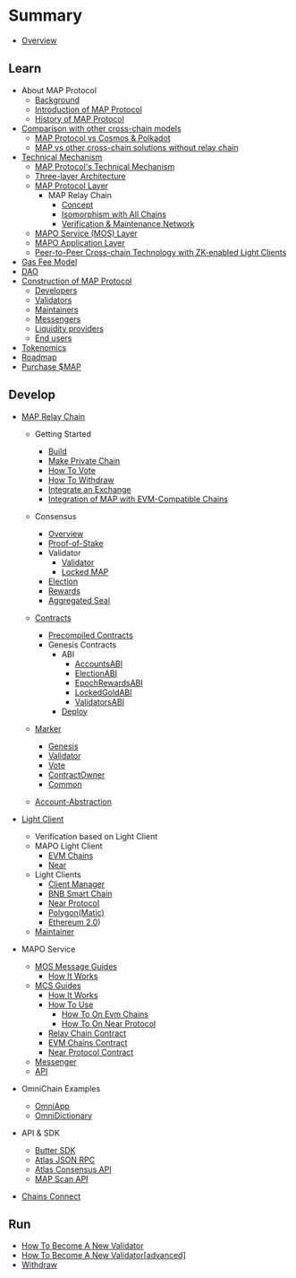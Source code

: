 # Summary

* [Overview](README.md)

## Learn

* About MAP Protocol
  * [Background](learn/background.md)
  * [Introduction of MAP Protocol](learn/introduction.md)
  * [History of MAP Protocol](learn/history.md)
* [Comparison with other cross-chain models](learn/comparison.md)
  * [MAP Protocol vs Cosmos &amp; Polkadot](learn/CosmosPolkadot.md)
  * [MAP vs other cross-chain solutions without relay chain](learn/others.md)
* [Technical Mechanism](learn/Teachnical_Mechanism/overiew.md)
  * [MAP Protocol&#39;s Technical Mechanism](learn/Teachnical_Mechanism/technical-mechanism.md)
  * [Three-layer Architecture](learn/Teachnical_Mechanism/3layer.md)
  * [MAP Protocol Layer](learn/Teachnical_Mechanism/protocollayer.md)
    * MAP Relay Chain
      * [Concept](learn/Teachnical_Mechanism/concept.md)
      * [Isomorphism with All Chains](learn/Teachnical_Mechanism/precompile.md)
      * [Verification &amp; Maintenance Network](learn/Teachnical_Mechanism/verification.md)
  * [MAPO Service (MOS) Layer](learn/Teachnical_Mechanism/mcs.md)
  * [MAPO Application Layer](learn/Teachnical_Mechanism/application.md)
  * [Peer-to-Peer Cross-chain Technology with ZK-enabled Light Clients](learn/Teachnical_Mechanism/Peer-to-Peer-Cross-chain-Technology-with-ZK-enabled-Light-Clients.md)
* [Gas Fee Model](learn/fee.md)
* [DAO](learn/dao.md)
* [Construction of MAP Protocol](learn/Construction_of_MAP_Protocol/construction.md)
  * [Developers](learn/Construction_of_MAP_Protocol/developers.md)
  * [Validators](learn/Construction_of_MAP_Protocol/validators.md)
  * [Maintainers](learn/Construction_of_MAP_Protocol/maintainer.md)
  * [Messengers](learn/Construction_of_MAP_Protocol/messengers.md)
  * [Liquidity providers](learn/Construction_of_MAP_Protocol/liquidityprovider.md)
  * [End users](learn/Construction_of_MAP_Protocol/enduser.md)
* [Tokenomics](learn/tokenomics.md)
* [Roadmap](learn/roadmap.md)
* [Purchase $MAP](/learn/purchase.md)

## Develop

* [MAP Relay Chain](develop/map-relay-chain/README.md)
  * Getting Started

    * [Build](develop/map-relay-chain/getting-started/build.md)
    * [Make Private Chain](develop/map-relay-chain/getting-started/make-private-chain.md)
    * [How To Vote](develop/map-relay-chain/getting-started/how-to-vote.md)
    * [How To Withdraw](develop/map-relay-chain/getting-started/how-to-withdraw.md)
    * [Integrate an Exchange](develop/map-relay-chain/getting-started/Integrate-an-Exchange.md)
    * [Integration of MAP with EVM-Compatible Chains](develop/map-relay-chain/getting-started/Integration-EVM-Compatible-Chains.md)
  * Consensus

    * [Overview](develop/map-relay-chain/consensus/Overview.md)
    * [Proof-of-Stake](develop/map-relay-chain/consensus/Proof-of-Stake.md)
    * Validator
      * [Validator](develop/map-relay-chain/consensus/Validator.md)
      * [Locked MAP](develop/map-relay-chain/consensus/LockedMAP.md)
    * [Election](develop/map-relay-chain/consensus/Election.md)
    * [Rewards](develop/map-relay-chain/consensus/Rewards.md)
    * [Aggregated Seal](develop/map-relay-chain/consensus/AggregatedSeal.md)
  * [Contracts](develop/map-relay-chain/contracts/ContractsAddress.md)

    * [Precompiled Contracts](develop/map-relay-chain/contracts/precompile-contract/precompile-contract.md)
    * Genesis Contracts
      * ABI
        * [AccountsABI](develop/map-relay-chain/contracts/ABI/AccountsABI.md)
        * [ElectionABI](develop/map-relay-chain/contracts/ABI/ElectionABI.md)
        * [EpochRewardsABI](develop/map-relay-chain/contracts/ABI/EpochRewardsABI.md)
        * [LockedGoldABI](develop/map-relay-chain/contracts/ABI/LockedGoldABI.md)
        * [ValidatorsABI](develop/map-relay-chain/contracts/ABI/ValidatorsABI.md)
      * [Deploy](develop/map-relay-chain/contracts/DeployContracts.md)
  * [Marker](develop/map-relay-chain/marker/Marker.md)

    * [Genesis](develop/map-relay-chain/getting-started/how-to-make-genesis.md)
    * [Validator](develop/map-relay-chain/marker/AboutValidator.md)
    * [Vote](develop/map-relay-chain/marker/AboutVote.md)
    * [ContractOwner](develop/map-relay-chain/marker/AboutContractOwner.md)
    * [Common](develop/map-relay-chain/marker/AboutCommon.md)
  * [Account-Abstraction](develop/map-relay-chain/account-abstraction/eip4337.md) 
* [Light Client](develop/light-client/README.md)
  * Verification based on Light Client
  * MAPO Light Client
    * [EVM Chains](develop/light-client/map/evm.md)
    * [Near](develop/light-client/map/near.md)
  * Light Clients
    * [Client Manager](develop/light-client/light-client-manager.md)
    * [BNB Smart Chain](develop/light-client/clients/bsc.md)
    * [Near Protocol](develop/light-client/clients/near.md)
    * [Polygon(Matic)](develop/light-client/clients/matic.md)
    * [Ethereum 2.0](develop/light-client/clients/eth2.md))
  * [Maintainer](develop/light-client/Maintainer.md)
* MAPO Service
  * [MOS Message Guides](develop/mos/message/README.md)
    * [How It Works](develop/mos/message/cross-chain-message.md)
  * [MCS Guides](develop/mos/mcs/README.md)
    * [How It Works](develop/mos/mcs/how-it-works.md)
    * [How To Use](develop/mos/mcs/how-to.md)
      * [How To On Evm Chains](develop/mos/mcs/how-to-evm.md)
      * [How To On Near Protocol](develop/mos/mcs/how-to-near.md)
    * [Relay Chain Contract](develop/mos/mcs/mcs-on-mapo.md)
    * [EVM Chains Contract](develop/mos/mcs/mcs-on-evm.md)
    * [Near Protocol Contract](develop/mos/mcs/mcs-on-near.md)
  * [Messenger](develop/mos/messenger/messenger.md)
  * [API](develop/mos/mcs/api/api.md)
* OmniChain Examples
  * [OmniApp](develop/mos/examples/omni-app.md)
  * [OmniDictionary](develop/mos/examples/OmniDictionary.md)
  
* API & SDK
  * [Butter SDK](sdk/butter.md)
  * [Atlas JSON RPC](sdk/RPC-API.md)
  * [Atlas Consensus API](sdk/ConsensusAPI.md)
  * [MAP Scan API](develop/sdk/scan-api.md)
* [Chains Connect](develop/chains-connect.md)

## Run

* [How To Become A New Validator](run/HowToBecomeANewValidator.md)
* [How To Become A New Validator[advanced]](run/HowToBecomeANewValidatorAdvanced.md)
* [Withdraw](run/Withdraw.md)
